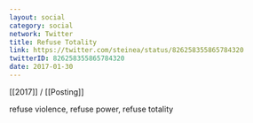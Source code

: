 ```yaml
---
layout: social
category: social
network: Twitter
title: Refuse Totality
link: https://twitter.com/steinea/status/826258355865784320
twitterID: 826258355865784320
date: 2017-01-30
---
```


[[2017]] / [[Posting]]

refuse violence, refuse power, refuse totality
